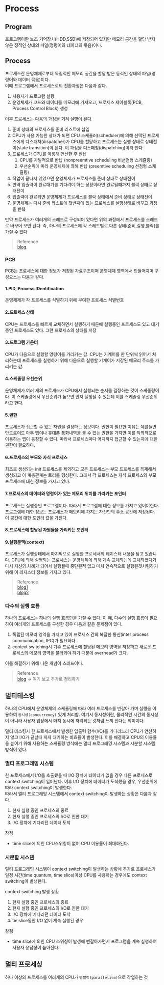 # Process

## Program
프로그램이란 보조 기억장치(HDD,SSD)에 저장되어 있지만 메모리 공간을 할당 받지 않은 정적인 상태의 파일(명령어와 데이터의 묶음)이다.

## Process
프로세스란 운영체제로부터 독립적인 메모리 공간을 할당 받은 동적인 상태의 파일(명령어와 데이터 묶음)이다.  
이때 프로그램에서 프로세스로의 전환과정은 다음과 같다.
1. 사용자가 프로그램 실행
2. 운영체제가 코드와 데이터를 메모리에 가져오고, 프로세스 제어블록(PCB, Process Control Block) 생성

이후 프로세스는 다음의 과정을 거쳐 실행이 된다.
1. 준비 상태의 프로세스를 준비 리스트에 삽입
2. CPU가 사용 가능한 상태가 되면 CPU 스케쥴러(scheduler)에 의해 선택된 프로세스에게 디스패처(dispatcher)가 CPU를 할당하고 프로세스는 실행 상태로 상태전이(state transition)이 된다. 이 과정을 디스패칭(dispatching)이라 한다.
3. 프로세스가 CPU를 이용해 연산한 후 반납
   1. CPU를 자발적으로 반납 (nonpreemtive scheduling 비선점형 스케쥴링)
   2. 우선순위에 따라 운영체제에 의해 반납 (preemtive scheduling 선점형 스케쥴링)
4. 작업이 끝나지 않았으면 운영체제가 프로세스를 준비 상태로 상태전이
5. 만약 입출력이 완료대기를 기다려야 하는 상황이라면 완료될때까지 블락 상태로 상태전이
6. 입출력이 완료되면 운영체제가 프로세스를 블락 상태에서 준비 상태로 상태전이
7. 운영체제는 다시 준비 리스트에 첫번째에 있는 프로세스를 실행상태로 바꾸고 과정을 반복

만약 프로세스가 여러개의 스레드로 구성되어 있다면 위의 과정에서 프로세스를 스레드로 바꾸어 보면 된다. 즉, 하나의 프로세스에 각 스레드별로 다른 상태(준비,실행,블락)를 가질 수 있다 

> Reference  
> [blog](https://junsday.tistory.com/25).

### PCB
PCB는 프로세스에 대한 정보가 저장된 자료구조이며 운영체제 영역에서 만들어지며  구성요소는 다음과 같다. 

#### 1.PID, Process IDentification   
운영체제가 각 프로세스를 식별하기 위해 부여한 프로세스 식별번호

#### 2.프로세스 상태  
CPU는 프로세스를 빠르게 교체하면서 실행하기 때문에 실행중인 프로세스도 있고 대기 중인 프로세스도 있다. 그런 프로세스의 상태를 저장

#### 3.프로그램 카운터  
CPU가 다음으로 실행할 명령어를 가리키는 값. CPU는 기계어를 한 단위씩 읽어서 처리하는데 프로세스를 실행하기 위해 다음으로 실행할 기계어가 저장된 메모리 주소를 가리키는 값.

#### 4.스케줄링 우선순위  
운영체제가 여러 개의 프로세스가 CPU에서 실행되는 순서를 결정하는 것이 스케줄링이다. 이 스케줄링에서 우선순위가 높으면 먼저 실행될 수 있는데 이를 스케줄링 우선순위라고 한다.

#### 5.권한  
프로세스가 접근할 수 있는 자원을 결정하는 정보이다. 권한이 필요한 이유는 예를들면 안드로이드 아무 앱이나 휴대폰 통화내역을 볼 수 있는 권한을 가지면 이를 악의적으로 이용하는 앱이 등장할 수 있다. 따라서 프로세스마다 어디까지 접근할 수 있는지에 대한 권한이 필요하다.

#### 6.프로세스의 부모와 자식 프로세스  
최초로 생성되는 init 프로세스를 제외하고 모든 프로세스는 부모 프로세스를 복제해서 생성되고 이 계층관계는 트리를 형성한다. 그래서 각 프로세스는 자식 프로세스와 부모프로세스에 대한 정보를 가지고 있다.

#### 7.프로세스의 데이터와 명령어가 있는 메모리 위치를 가리키는 포인터
프로세스는 실행중인 프로그램이다. 따라서 프로그램에 대한 정보를 가지고 있어야한다. 프로그램에 대한 정보는 프로세스가 메모리에 가지는 자신만의 주소 공간에 저장된다. 이 공간에 대한 포인터 값을 가진다.

#### 8.프로세스에 할당된 자원들을 가리키는 포인터

#### 9.실행문맥(context)
프로세스가 실행상태에서 마지막으로 실행한 프로세서의 레지스터 내용을 담고 있습니다. CPU에 의해 실행되는 프로세스는 운영체제에 의해 계속 교체되는데 교체되었다가 다시 자신의 차례가 되어서 실행될때 중단된적 없고 마치 연속적으로 실행된것처럼하기 위해 이 레지스터 정보를 가지고 있다.

> Reference  
> [blog1](https://velog.io/@cheal3/%EC%9A%B4%EC%98%81%EC%B2%B4%EC%A0%9C-%ED%94%84%EB%A1%9C%EC%84%B8%EC%8A%A4%EC%99%80-%EC%8A%A4%EB%A0%88%EB%93%9C)  
> [blog2](https://bowbowbow.tistory.com/16#%ED%94%84%EB%A1%9C%EC%84%B8%EC%8A%A4%EC%9D%98-%EA%B5%AC%EC%84%B1)  

### 다수의 실행 흐름
하나의 프로세스는 하나의 실행 흐름만을 가질 수 있다. 이 떄, 다수의 실행 흐름이 필요하여 여러개의 프로세스를 구성한 경우 다음과 같은 문제점이 있다.

1. 독립된 메모리 영역을 가지고 있어 프로세스 간의 복잡한 통신(inter process communication, IPC)가 필요하다.
2. context switching시 기존 프로세스에 할당된 메모리 영역을 저장하고 새로운 프로세스의 메모리 영역을 불러와야 하기 때문에 overhead가 크다.

이를 해결하기 위해 나온 개념이 스레드이다.

> Reference  
> [blog](https://so-what-93.tistory.com/41) -> 여기 보고 추가로 정리하기  

## 멀티테스킹
하나의 CPU에서 운영체제의 스케쥴링에 따라 여러 프로세스를 번갈아 가며 실행을 이용하여 `동시성(concurrency)` 있게 처리함. 여기서 동시성이란, 물리적인 시간의 동시성이 아니라 사용자 입장에서 마치 동시에 처리되는 것처럼 느껴 진다는 의미이다.

멀티 테스킹시 한 프로세스에서 발생한 입출력 함수(I/O)를 기다리느라 CPU가 연산하지 않고 I/O가 끝날때 까지 대기하는 비효율이 발생한다. 이를 해결하고 CPU의 이용률을 높이기 위해 사용하는 스케쥴링 방식에는 멀티 프로그래밍 시스템과 시분할 시스템 방식이 있다.

### 멀티 프로그래밍 시스템
한 프로세스에서 I/O를 호출했을 때 I/O 장치에 데이터가 없을 경우 다른 프로세스로 context switching이 일어난다. 이후 I/O 장치에 데이터가 도착했을 경우, 우선순위에 따라 context switching이 발생한다.  
따라서 멀티 프로그래밍 시스템에서 context switching이 발생하는 상황은 다음과 같다.
1. 현재 실행 중인 프로세스의 종료
2. 현재 실행 중인 프로세스의 I/O로 인한 대기
3. I/O 장치에 기다리던 데이터 도착

장점
* time slice에 의한 CPU스위칭이 없어 CPU 이용률이 최대화된다.

### 시분할 시스템
멀티 프로그래밍 시스템이 context switching이 발생하는 상황에 추가로 프로세스가 일정 시간(time quantum, time slice)이상 CPU를 사용하는 경우에도 context switching이 발생한다.  

context switching 발생 상황
1. 현재 실행 중인 프로세스의 종료
2. 현재 실행 중인 프로세스의 I/O로 인한 대기
3. I/O 장치에 기다리던 데이터 도착
4. tie slice동안 I/O 없이 계속 실행된 경우

장점
* time slice에 의한 CPU 스위칭이 발생해 번갈아가면서 프로그램을 계속 실행하여 사용자 응답성이 높아진다.

## 멀티 프로세싱
하나 이상의 프로세스를 여러개의 CPU가 `병렬적(parallelism)`으로 작업하는 것